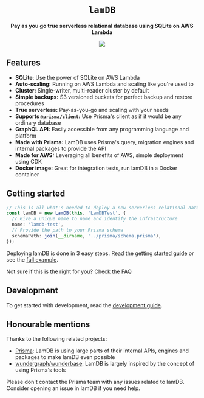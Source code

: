 <div align="center">
  <h1><code>lamDB</code></h1>
  <p>
    <strong>Pay as you go true serverless relational database using SQLite on AWS Lambda</strong>
  </p>
  <a href="https://codecov.io/gh/KennethWussmann/lamDB" > 
    <img src="https://codecov.io/gh/KennethWussmann/lamDB/branch/main/graph/badge.svg?token=SD1GNEEG21"/> 
  </a>
</div>

## Features

- **SQLite**: Use the power of SQLite on AWS Lambda
- **Auto-scaling:** Running on AWS Lambda and scaling like you're used to
- **Cluster:** Single-writer, multi-reader cluster by default
- **Simple backups:** S3 versioned buckets for perfect backup and restore procedures
- **True serverless:** Pay-as-you-go and scaling with your needs
- **Supports `@prisma/client`:** Use Prisma's client as if it would be any ordinary database
- **GraphQL API:** Easily accessible from any programming language and platform
- **Made with Prisma:** LamDB uses Prisma's query, migration engines and internal packages to provide the API
- **Made for AWS:** Leveraging all benefits of AWS, simple deployment using CDK
- **Docker image:** Great for integration tests, run lamDB in a Docker container

## Getting started

```typescript
// This is all what's needed to deploy a new serverless relational database using LamDB and CDK
const lamDB = new LamDB(this, 'LamDBTest', {
  // Give a unique name to name and identify the infrastructure
  name: 'lamdb-test',
  // Provide the path to your Prisma schema
  schemaPath: join(__dirname, '../prisma/schema.prisma'),
});
```

Deploying lamDB is done in 3 easy steps. Read the [getting started guide](docs/getting-started.md) or see the [full example](./packages/example/).

Not sure if this is the right for you? Check the [FAQ](docs/faq.md)

## Development

To get started with development, read the [development guide](docs/development.md).

## Honourable mentions

Thanks to the following related projects:

- [Prisma](https://www.prisma.io/): LamDB is using large parts of their internal APIs, engines and packages to make lamDB even possible
- [wundergraph/wunderbase](https://github.com/wundergraph/wunderbase): LamDB is largely inspired by the concept of using Prisma's tools

Please don't contact the Prisma team with any issues related to lamDB. Consider opening an issue in lamDB if you need help.
